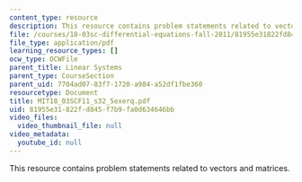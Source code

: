 ```yaml
---
content_type: resource
description: This resource contains problem statements related to vectors and matrices.
file: /courses/18-03sc-differential-equations-fall-2011/81955e31822fd845f7b9fa0d634646bb_MIT18_03SCF11_s32_5exerq.pdf
file_type: application/pdf
learning_resource_types: []
ocw_type: OCWFile
parent_title: Linear Systems
parent_type: CourseSection
parent_uid: 7704ad07-83f7-1720-a984-a52df1fbe360
resourcetype: Document
title: MIT18_03SCF11_s32_5exerq.pdf
uid: 81955e31-822f-d845-f7b9-fa0d634646bb
video_files:
  video_thumbnail_file: null
video_metadata:
  youtube_id: null
---
```

This resource contains problem statements related to vectors and matrices.